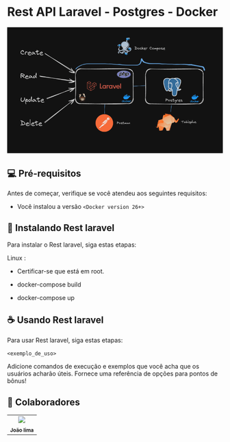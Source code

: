 # Rest API Laravel - Postgres - Docker

<img src="imagem.png" alt="Exemplo imagem">

## 💻 Pré-requisitos

Antes de começar, verifique se você atendeu aos seguintes requisitos:

- Você instalou a versão `<Docker version 26+>`

## 🚀 Instalando Rest laravel

Para instalar o Rest laravel, siga estas etapas:

Linux :

- Certificar-se que está em root.

- docker-compose build
- docker-compose up

## ☕ Usando Rest laravel

Para usar Rest laravel, siga estas etapas:

```
<exemplo_de_uso>
```

Adicione comandos de execução e exemplos que você acha que os usuários acharão úteis. Fornece uma referência de opções para pontos de bônus!

## 🤝 Colaboradores

<table>
  <tr>
    <td align="center">
      <a href="https://www.linkedin.com/in/jo%C3%A3o-vitor-de-lima-74441b1b1/" title="Linkedin">
        <img src="https://avatars.githubusercontent.com/u/107968321?v=4" width="100px;"/><br>
        <sub>
          <b>João lima</b>
        </sub>
      </a>
    </td>
  </tr>
</table>
